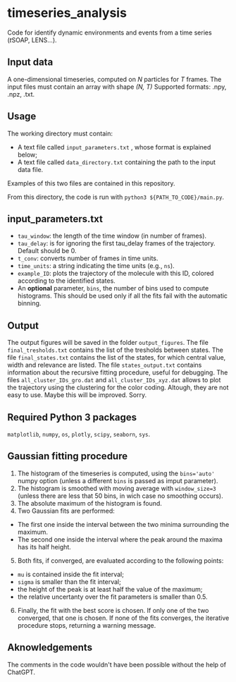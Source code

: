 # timeseries_analysis
Code for identify dynamic environments and events from a time series 
(*t*SOAP, LENS...). 

## Input data
A one-dimensional timeseries, computed on *N* particles for *T* frames. The input files must contain an array with shape *(N, T)* Supported formats: .npy, .npz, .txt.

## Usage
The working directory must contain:
* A text file called `input_parameters.txt` , whose format is explained below;
* A text file called `data_directory.txt` containing the path to the input data file.

Examples of this two files are contained in this repository. 

From this directory, the code is run with `python3 ${PATH_TO_CODE}/main.py`. 

## input_parameters.txt
* `tau_window`: the length of the time window (in number of frames). 
* `tau_delay`: is for ignoring the first tau_delay frames of the trajectory. Default should be 0. 
* `t_conv`: converts number of frames in time units. 
* `time_units`: a string indicating the time units (e.g., `ns`). 
* `example_ID`: plots the trajectory of the molecule with this ID, colored according to the identified states. 
* An **optional** parameter, `bins`, the number of bins used to compute histograms. This should be used only if all the fits fail with the automatic binning. 

## Output
The output figures will be saved in the folder `output_figures`. The file `final_tresholds.txt` contains the list of the tresholds between states. The file `final_states.txt` contains the list of the states, for which central value, width and relevance are listed. The file `states_output.txt` contains information about the recursive fitting procedure, useful for debugging. The files `all_cluster_IDs_gro.dat` and `all_cluster_IDs_xyz.dat` allows to plot the trajectory using the clustering for the color coding. Altough, they are not easy to use. Maybe this will be improved. Sorry. 

## Required Python 3 packages
`matplotlib`, `numpy`, `os`, `plotly`, `scipy`, `seaborn`, `sys`. 

## Gaussian fitting procedure
1. The histogram of the timeseries is computed, using the `bins='auto'` numpy option (unless a different `bins` is passed as imput parameter). 
2. The histogram is smoothed with moving average with `window_size=3` (unless there are less that 50 bins, in wich case no smoothing occurs). 
3. The absolute maximum of the histogram is found. 
4. Two Gaussian fits are performed:
 * The first one inside the interval between the two minima surrounding the maximum. 
 * The second one inside the interval where the peak around the maxima has its half height. 
5. Both fits, if converged, are evaluated according to the following points:
 * `mu` is contained inside the fit interval;
 * `sigma` is smaller than the fit interval;
 * the height of the peak is at least half the value of the maximum;
 * the relative uncertanty over the fit parameters is smaller than 0.5.
6. Finally, the fit with the best score is chosen. If only one of the two converged, that one is chosen. If none of the fits converges, the iterative procedure stops, returning a warning message. 

## Aknowledgements
The comments in the code wouldn't have been possible without the help of ChatGPT. 